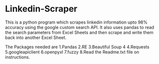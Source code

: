 # Linkedin-Scraper
This is a python program which scrapes linkedin information upto 98% accuracy using the google custom search API. It also uses pandas to read the search parameters from Excel Sheets and then scrape and write them back into another Excel Sheet.

The Packages needed are
1.Pandas
2.RE
3.Beautiful Soup 4
4.Requests
5.googleapiclient
6.openpyxl
7.fuzzy
8.Read the Readme.txt file on instructions.
